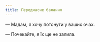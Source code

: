 ```yaml
---
title: Передчасне бажання
---
```


— Мадам, я хочу потонути у ваших очах.

— Почекайте, я їх ще не залила.
